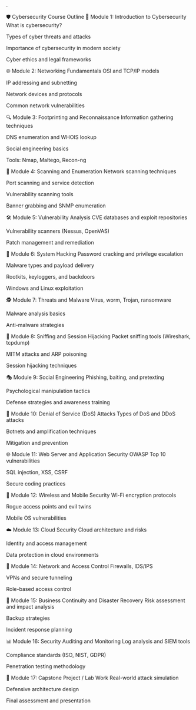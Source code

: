 .

🛡️ Cybersecurity Course Outline
📘 Module 1: Introduction to Cybersecurity
What is cybersecurity?

Types of cyber threats and attacks

Importance of cybersecurity in modern society

Cyber ethics and legal frameworks

🌐 Module 2: Networking Fundamentals
OSI and TCP/IP models

IP addressing and subnetting

Network devices and protocols

Common network vulnerabilities

🔍 Module 3: Footprinting and Reconnaissance
Information gathering techniques

DNS enumeration and WHOIS lookup

Social engineering basics

Tools: Nmap, Maltego, Recon-ng

🧪 Module 4: Scanning and Enumeration
Network scanning techniques

Port scanning and service detection

Vulnerability scanning tools

Banner grabbing and SNMP enumeration

🛠️ Module 5: Vulnerability Analysis
CVE databases and exploit repositories

Vulnerability scanners (Nessus, OpenVAS)

Patch management and remediation

🧨 Module 6: System Hacking
Password cracking and privilege escalation

Malware types and payload delivery

Rootkits, keyloggers, and backdoors

Windows and Linux exploitation

🕵️ Module 7: Threats and Malware
Virus, worm, Trojan, ransomware

Malware analysis basics

Anti-malware strategies

📡 Module 8: Sniffing and Session Hijacking
Packet sniffing tools (Wireshark, tcpdump)

MITM attacks and ARP poisoning

Session hijacking techniques

🎭 Module 9: Social Engineering
Phishing, baiting, and pretexting

Psychological manipulation tactics

Defense strategies and awareness training

🚫 Module 10: Denial of Service (DoS) Attacks
Types of DoS and DDoS attacks

Botnets and amplification techniques

Mitigation and prevention

🌐 Module 11: Web Server and Application Security
OWASP Top 10 vulnerabilities

SQL injection, XSS, CSRF

Secure coding practices

📶 Module 12: Wireless and Mobile Security
Wi-Fi encryption protocols

Rogue access points and evil twins

Mobile OS vulnerabilities

☁️ Module 13: Cloud Security
Cloud architecture and risks

Identity and access management

Data protection in cloud environments

🔐 Module 14: Network and Access Control
Firewalls, IDS/IPS

VPNs and secure tunneling

Role-based access control

🧯 Module 15: Business Continuity and Disaster Recovery
Risk assessment and impact analysis

Backup strategies

Incident response planning

📊 Module 16: Security Auditing and Monitoring
Log analysis and SIEM tools

Compliance standards (ISO, NIST, GDPR)

Penetration testing methodology

🧠 Module 17: Capstone Project / Lab Work
Real-world attack simulation

Defensive architecture design

Final assessment and presentation